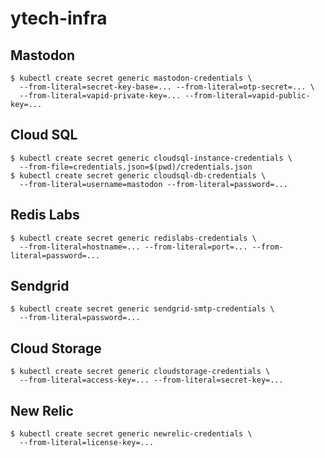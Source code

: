 # ytech-infra

## Mastodon

```console
$ kubectl create secret generic mastodon-credentials \
  --from-literal=secret-key-base=... --from-literal=otp-secret=... \
  --from-literal=vapid-private-key=... --from-literal=vapid-public-key=...
```

## Cloud SQL

```consol
$ kubectl create secret generic cloudsql-instance-credentials \
  --from-file=credentials.json=$(pwd)/credentials.json
$ kubectl create secret generic cloudsql-db-credentials \
  --from-literal=username=mastodon --from-literal=password=...
```

## Redis Labs

```console
$ kubectl create secret generic redislabs-credentials \
  --from-literal=hostname=... --from-literal=port=... --from-literal=password=...
```

## Sendgrid

```console
$ kubectl create secret generic sendgrid-smtp-credentials \
  --from-literal=password=...
```

## Cloud Storage

```console
$ kubectl create secret generic cloudstorage-credentials \
  --from-literal=access-key=... --from-literal=secret-key=...
```

## New Relic

```console
$ kubectl create secret generic newrelic-credentials \
  --from-literal=license-key=...
```
